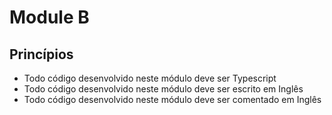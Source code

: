 # Module B

## Princípios

* Todo código desenvolvido neste módulo deve ser Typescript
* Todo código desenvolvido neste módulo deve ser escrito em Inglês
* Todo código desenvolvido neste módulo deve ser comentado em Inglês
